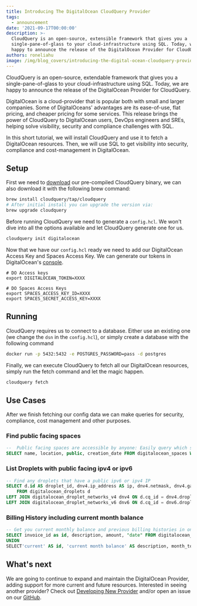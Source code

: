 ```yaml
---
title: Introducing The DigitalOcean CloudQuery Provider
tags:
  - announcement
date: '2021-09-17T00:00:00'
description: >-
  CloudQuery is an open-source, extensible framework that gives you a
  single-pane-of-glass to your cloud-infrastructure using SQL. Today, we are
  happy to announce the release of the DigitalOcean Provider for CloudQuery.
authors: roneliahu
image: /img/blog_covers/introducing-the-digital-ocean-cloudquery-provider.png
---
```


CloudQuery is an open-source, extendable framework that gives you a single-pane-of-glass to your cloud-infrastructure using SQL. Today, we are happy to announce the release of the DigitalOcean Provider for CloudQuery.

DigitalOcean is a cloud-provider that is popular both with small and larger companies. Some of DigitalOceans' advantages are its ease-of-use, flat pricing, and cheaper pricing for some services. This release brings the power of CloudQuery to DigitalOcean users, DevOps engineers and SREs, helping solve visibility, security and compliance challenges with SQL.

In this short tutorial, we will install CloudQuery and use it to fetch a DigitalOcean resources. Then, we will use SQL to get visibility into security, compliance and cost-management in DigitalOcean.

## Setup

First we need to [download](https://github.com/cloudquery/cloudquery/releases) our pre-compiled CloudQuery binary, we can also download it with the following brew command:

```bash
brew install cloudquery/tap/cloudquery
# After initial install you can upgrade the version via:
brew upgrade cloudquery
```

Before running CloudQuery we need to generate a `config.hcl`. We won't dive into all the options available and let CloudQuery generate one for us.

```bash
cloudquery init digitalocean
```

Now that we have our `config.hcl` ready we need to add our DigitalOcean Access Key and Spaces Access Key. We can generate our tokens in DigitalOcean's [console](https://cloud.digitalocean.com/settings/api/tokens).

```
# DO Access keys
export DIGITALOCEAN_TOKEN=XXXX

# DO Spaces Access Keys
export SPACES_ACCESS_KEY_ID=XXXX
export SPACES_SECRET_ACCESS_KEY=XXXX
```

## Running

CloudQuery requires us to connect to a database. Either use an existing one (we change the `dsn` in the `config.hcl`), or simply create a database with the following command

```bash
docker run -p 5432:5432 -e POSTGRES_PASSWORD=pass -d postgres
```

Finally, we can execute CloudQuery to fetch all our DigitalOcean resources, simply run the fetch command and let the magic happen.

```bash
cloudquery fetch
```

## Use Cases

After we finish fetching our config data we can make queries for security, compliance, cost management and other purposes.

### Find public facing spaces

```sql
--  Public facing spaces are accessible by anyone: Easily query which space is public facing in your account
SELECT name, location, public, creation_date FROM digitalocean_spaces WHERE public = true;
```

### List Droplets with public facing ipv4 or ipv6

```sql
-- Find any droplets that have a public ipv6 or ipv4 IP
SELECT d.id AS droplet_id, dnv4.ip_address AS ip, dnv4.netmask, dnv4.gateway, dnv6.ip_address AS ipv6, dnv6.netmask AS ipv6_netmask, dnv6.gateway AS ipv6_gateway
	FROM digitalocean_droplets d
LEFT JOIN digitalocean_droplet_networks_v4 dnv4 ON d.cq_id = dnv4.droplet_cq_id
LEFT JOIN digitalocean_droplet_networks_v6 dnv6 ON d.cq_id = dnv6.droplet_cq_id WHERE dnv4.type = 'public' OR dnv6.type = 'public';
```

### Billing History including current month balance

```sql
-- Get you current monthly balance and previous billing histories in one table
SELECT invoice_id as id, description, amount, "date" FROM digitalocean_billing_history
UNION
SELECT'current' AS id, 'current month balance' AS description, month_to_date_usage AS amount , generated_at AS "date" FROM digitalocean_balance;
```

## What's next

We are going to continue to expand and maintain the DigitalOcean Provider, adding support for more current and future resources. Interested in seeing another provider? Check out [Developing New Provider](https://docs.cloudquery.io/docs/developers/developing-new-provider) and/or open an issue on our [GitHub](https://github.com/cloudquery/cloudquery).
